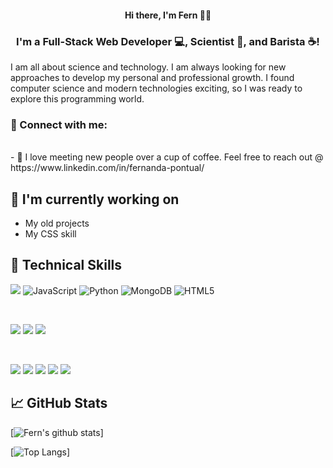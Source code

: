 <h4 align="center">
Hi there, I'm Fern </a> 🌿👋
</h4>

<h3 align="center">
I'm a Full-Stack Web Developer 💻, Scientist 🔬, and Barista ☕!
</h3> 

I am all about science and technology. I am always looking for new approaches to develop my personal and professional growth. I found computer science and modern technologies exciting, so I was ready to explore this programming world.

### 🤝 Connect with me:



</br>
- 💬 I love meeting new people over a cup of coffee. Feel free to reach out @ https://www.linkedin.com/in/fernanda-pontual/

## 🔭 I'm currently working on

- My old projects
- My CSS skill

## 💼 Technical Skills

![](https://img.shields.io/badge/Code-React-informational?style=flat&logo=react&color=61DAFB)
![JavaScript](https://img.shields.io/badge/javascript-%23323330.svg?style=for-the-badge&logo=javascript&logoColor=%23F7DF1E)
![Python](https://img.shields.io/badge/python-3670A0?style=for-the-badge&logo=python&logoColor=ffdd54)
![MongoDB](https://img.shields.io/badge/MongoDB-%234ea94b.svg?style=for-the-badge&logo=mongodb&logoColor=white)
![HTML5](https://img.shields.io/badge/html5-%23E34F26.svg?style=for-the-badge&logo=html5&logoColor=white)

</br>

![](https://img.shields.io/badge/Style-Bootstrap-informational?style=flat&logo=Bootstrap&color=7952B3)
![](https://img.shields.io/badge/Style-CSS3-informational?style=flat&logo=CSS3&color=1572B6)
![](https://img.shields.io/badge/Style-styled--components-informational?style=flat&logo=styled-components&color=DB7093)


</br>

![](https://img.shields.io/badge/Tools-Figma-informational?style=flat&logo=Figma&color=F24E1E)
![](https://img.shields.io/badge/Tools-NPM-informational?style=flat&logo=NPM&color=CB3837)
![](https://img.shields.io/badge/Tools-Heroku-informational?style=flat&logo=Heroku&color=430098)
![](https://img.shields.io/badge/Tools-Git-informational?style=flat&logo=Git&color=F05032)
![](https://img.shields.io/badge/Tools-GitHub-informational?style=flat&logo=GitHub&color=181717)



## 📈 GitHub Stats 

[![Fern's github stats](https://github-readme-stats.vercel.app/api?username=fern1991p)]

[![Top Langs](https://github-readme-stats.vercel.app/api/top-langs/?username=fern1991p&layout=compact)]
